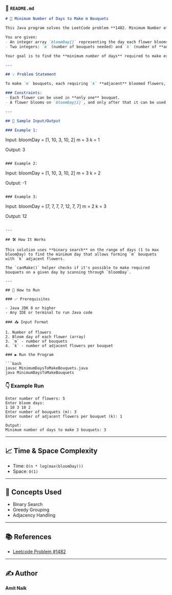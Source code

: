 
### 📄 `README.md`

```markdown
# 🌸 Minimum Number of Days to Make m Bouquets

This Java program solves the LeetCode problem **1482. Minimum Number of Days to Make m Bouquets**.

You are given:
- An integer array `bloomDay[]` representing the day each flower blooms.
- Two integers: `m` (number of bouquets needed) and `k` (number of **adjacent** flowers required per bouquet).

Your goal is to find the **minimum number of days** required to make exactly `m` bouquets. If it's impossible, return `-1`.

---

## 💡 Problem Statement

To make `m` bouquets, each requiring `k` **adjacent** bloomed flowers, find the minimum number of days such that this is possible using the given `bloomDay[]`.

### Constraints:
- Each flower can be used in **only one** bouquet.
- A flower blooms on `bloomDay[i]`, and only after that it can be used.

---

## 🧪 Sample Input/Output

### Example 1:
```

Input:
bloomDay = \[1, 10, 3, 10, 2]
m = 3
k = 1

Output:
3

```

### Example 2:
```

Input:
bloomDay = \[1, 10, 3, 10, 2]
m = 3
k = 2

Output:
-1

```

### Example 3:
```

Input:
bloomDay = \[7, 7, 7, 7, 12, 7, 7]
m = 2
k = 3

Output:
12

````

---

## 🛠️ How It Works

This solution uses **binary search** on the range of days (1 to max bloomDay) to find the minimum day that allows forming `m` bouquets with `k` adjacent flowers.

The `canMake()` helper checks if it's possible to make required bouquets on a given day by scanning through `bloomDay`.

---

## 🚀 How to Run

### ✅ Prerequisites

- Java JDK 8 or higher
- Any IDE or terminal to run Java code

### 📥 Input Format

1. Number of flowers
2. Bloom day of each flower (array)
3. `m` - number of bouquets
4. `k` - number of adjacent flowers per bouquet

### ▶️ Run the Program

```bash
javac MinimumDaysToMakeBouquets.java
java MinimumDaysToMakeBouquets
````

### 👇 Example Run

```
Enter number of flowers: 5
Enter bloom days:
1 10 3 10 2
Enter number of bouquets (m): 3
Enter number of adjacent flowers per bouquet (k): 1

Output:
Minimum number of days to make 3 bouquets: 3
```

---

## 📈 Time & Space Complexity

* Time: `O(n * log(max(bloomDay)))`
* Space: `O(1)`

---

## 🧠 Concepts Used

* Binary Search
* Greedy Grouping
* Adjacency Handling

---

## 📚 References

* [Leetcode Problem #1482](https://leetcode.com/problems/minimum-number-of-days-to-make-m-bouquets/)

---

## ✍️ Author

**Amit Naik**
